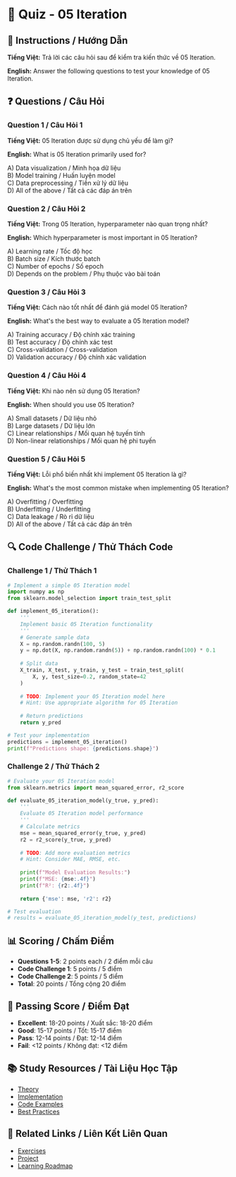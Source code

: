 # 🧠 Quiz - 05 Iteration

## 📝 Instructions / Hướng Dẫn

**Tiếng Việt:** Trả lời các câu hỏi sau để kiểm tra kiến thức về 05 Iteration.

**English:** Answer the following questions to test your knowledge of 05 Iteration.

## ❓ Questions / Câu Hỏi

### Question 1 / Câu Hỏi 1
**Tiếng Việt:** 05 Iteration được sử dụng chủ yếu để làm gì?

**English:** What is 05 Iteration primarily used for?

A) Data visualization / Minh họa dữ liệu  
B) Model training / Huấn luyện model  
C) Data preprocessing / Tiền xử lý dữ liệu  
D) All of the above / Tất cả các đáp án trên

### Question 2 / Câu Hỏi 2
**Tiếng Việt:** Trong 05 Iteration, hyperparameter nào quan trọng nhất?

**English:** Which hyperparameter is most important in 05 Iteration?

A) Learning rate / Tốc độ học  
B) Batch size / Kích thước batch  
C) Number of epochs / Số epoch  
D) Depends on the problem / Phụ thuộc vào bài toán

### Question 3 / Câu Hỏi 3
**Tiếng Việt:** Cách nào tốt nhất để đánh giá model 05 Iteration?

**English:** What's the best way to evaluate a 05 Iteration model?

A) Training accuracy / Độ chính xác training  
B) Test accuracy / Độ chính xác test  
C) Cross-validation / Cross-validation  
D) Validation accuracy / Độ chính xác validation

### Question 4 / Câu Hỏi 4
**Tiếng Việt:** Khi nào nên sử dụng 05 Iteration?

**English:** When should you use 05 Iteration?

A) Small datasets / Dữ liệu nhỏ  
B) Large datasets / Dữ liệu lớn  
C) Linear relationships / Mối quan hệ tuyến tính  
D) Non-linear relationships / Mối quan hệ phi tuyến

### Question 5 / Câu Hỏi 5
**Tiếng Việt:** Lỗi phổ biến nhất khi implement 05 Iteration là gì?

**English:** What's the most common mistake when implementing 05 Iteration?

A) Overfitting / Overfitting  
B) Underfitting / Underfitting  
C) Data leakage / Rò rỉ dữ liệu  
D) All of the above / Tất cả các đáp án trên

## 🔍 Code Challenge / Thử Thách Code

### Challenge 1 / Thử Thách 1
```python
# Implement a simple 05 Iteration model
import numpy as np
from sklearn.model_selection import train_test_split

def implement_05_iteration():
    '''
    Implement basic 05 Iteration functionality
    '''
    # Generate sample data
    X = np.random.randn(100, 5)
    y = np.dot(X, np.random.randn(5)) + np.random.randn(100) * 0.1
    
    # Split data
    X_train, X_test, y_train, y_test = train_test_split(
        X, y, test_size=0.2, random_state=42
    )
    
    # TODO: Implement your 05 Iteration model here
    # Hint: Use appropriate algorithm for 05 Iteration
    
    # Return predictions
    return y_pred

# Test your implementation
predictions = implement_05_iteration()
print(f"Predictions shape: {predictions.shape}")
```

### Challenge 2 / Thử Thách 2
```python
# Evaluate your 05 Iteration model
from sklearn.metrics import mean_squared_error, r2_score

def evaluate_05_iteration_model(y_true, y_pred):
    '''
    Evaluate 05 Iteration model performance
    '''
    # Calculate metrics
    mse = mean_squared_error(y_true, y_pred)
    r2 = r2_score(y_true, y_pred)
    
    # TODO: Add more evaluation metrics
    # Hint: Consider MAE, RMSE, etc.
    
    print(f"Model Evaluation Results:")
    print(f"MSE: {mse:.4f}")
    print(f"R²: {r2:.4f}")
    
    return {'mse': mse, 'r2': r2}

# Test evaluation
# results = evaluate_05_iteration_model(y_test, predictions)
```

## 📊 Scoring / Chấm Điểm

- **Questions 1-5**: 2 points each / 2 điểm mỗi câu
- **Code Challenge 1**: 5 points / 5 điểm
- **Code Challenge 2**: 5 points / 5 điểm
- **Total**: 20 points / Tổng cộng 20 điểm

## 🎯 Passing Score / Điểm Đạt

- **Excellent**: 18-20 points / Xuất sắc: 18-20 điểm
- **Good**: 15-17 points / Tốt: 15-17 điểm  
- **Pass**: 12-14 points / Đạt: 12-14 điểm
- **Fail**: <12 points / Không đạt: <12 điểm

## 📚 Study Resources / Tài Liệu Học Tập

- [Theory](./THEORY_05_iteration.md)
- [Implementation](./IMPLEMENTATION_05_iteration.md)
- [Code Examples](./CODE_EXAMPLES_05_iteration.md)
- [Best Practices](./BEST_PRACTICES_05_iteration.md)

## 🔗 Related Links / Liên Kết Liên Quan

- [Exercises](./EXERCISES_05_iteration.md)
- [Project](./PROJECT_05_iteration.md)
- [Learning Roadmap](./LEARNING_ROADMAP_05_iteration.md)

